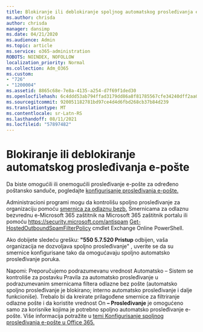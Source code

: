 ```yaml
---
title: Blokiranje ili deblokiranje spoljnog automatskog prosleđivanja e-pošte
ms.author: chrisda
author: chrisda
manager: dansimp
ms.date: 04/21/2020
ms.audience: Admin
ms.topic: article
ms.service: o365-administration
ROBOTS: NOINDEX, NOFOLLOW
localization_priority: Normal
ms.collection: Adm_O365
ms.custom:
- "726"
- "1200004"
ms.assetid: 8865c68e-7e8a-4135-a254-d7f69f1ded30
ms.openlocfilehash: 6c4ddd53ab794ffad3179dd86a8f81785567cfe34240dff2aa0a1df11094883d
ms.sourcegitcommit: 920051182781bd97ce4d4d6fbd268cb37b84d239
ms.translationtype: MT
ms.contentlocale: sr-Latn-RS
ms.lasthandoff: 08/11/2021
ms.locfileid: "57897482"
---
```

# <a name="block-or-unblock-eternal-automatic-email-forwarding"></a>Blokiranje ili deblokiranje automatskog prosleđivanja e-pošte

Da biste omogućili ili onemogućili prosleđivanje e-pošte za određeno poštansko sanduče, pogledajte [konfigurisanje prosleđivanja e-pošte.](https://docs.microsoft.com/microsoft-365/admin/email/configure-email-forwarding)

Administracioni programi mogu da kontrolišu spoljno prosleđivanje za organizaciju pomoću [smernica za odlaznu bezb.](https://docs.microsoft.com/microsoft-365/security/office-365-security/configure-the-outbound-spam-policy) Smernicama za odlaznu bezvrednu e-Microsoft 365 zaštitnik na Microsoft 365 zaštitnik portalu ili pomoću <https://security.microsoft.com/antispam> [Get-HostedOutboundSpamFilterPolicy](https://docs.microsoft.com/powershell/module/exchange/get-hostedoutboundspamfilterpolicy) cmdlet Exchange Online PowerShell.

Ako dobijete sledeću grešku: **"550 5.7.520 Pristup** odbijen, vaša organizacija ne dozvoljava spoljno prosleđivanje" , uverite se da su smernice konfigurisane tako da omogućavaju spoljno automatsko prosleđivanje poruka.

Napomi: Preporučujemo  podrazumevanu vrednost Automatsko  – Sistem se kontroliše za postavku Pravila za automatsko prosleđivanje u podrazumevanim smernicama filtera odlazne bez pošte (automatsko spoljno prosleđivanje je blokirano; interno automatsko prosleđivanje i dalje funkcioniše).  Trebalo bi da kreirate prilagođene smernice za filtriranje odlazne pošte i da koristite vrednost On **– Prosleđivanje** je omogućeno samo za korisnike kojima je potrebno spoljno automatsko prosleđivanje e-pošte. Više informacija potražite u [temi Konfigurisanje spoljnog prosleđivanja e-pošte u Office 365.](https://docs.microsoft.com/microsoft-365/security/office-365-security/external-email-forwarding)
